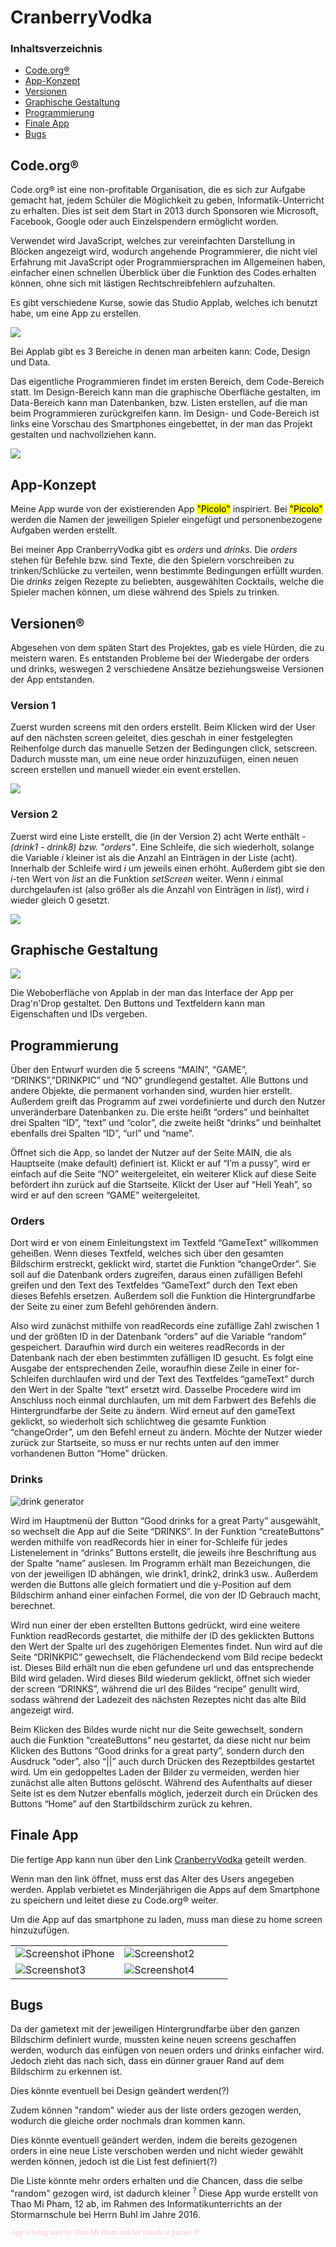 

<h1>
<a id="Übe">CranberryVodka</a>
</h1>

<h3>Inhaltsverzeichnis</h3>
<ul>
<li><a href="#Cod">Code.org®</a></li>
<li><a href="#App">App-Konzept</a></li>
<li><a href="#Ver">Versionen</a></li>
<li><a href="#Gra">Graphische Gestaltung</a></li>
<li><a href="#Pro">Programmierung</a></li>
<li><a href="#Fin">Finale App</a></li>
<li><a href="#Bug">Bugs</a></li>
</ul>


<h2>
<a id="Cod">Code.org®</a>
</h2>



<p>Code.org® ist eine non-profitable Organisation, die es sich zur Aufgabe gemacht hat, jedem Schüler die Möglichkeit zu geben, Informatik-Unterricht zu erhalten. Dies ist seit dem Start in 2013 durch Sponsoren wie Microsoft, Facebook, Google oder auch Einzelspendern ermöglicht worden.</p>


<p>Verwendet wird JavaScript, welches zur vereinfachten Darstellung in Blöcken angezeigt wird, wodurch angehende Programmierer, die nicht viel Erfahrung mit JavaScript oder Programmiersprachen im Allgemeinen haben, einfacher einen schnellen Überblick über die Funktion des Codes erhalten können, ohne sich mit lästigen Rechtschreibfehlern aufzuhalten.</p>

<p>Es gibt verschiedene Kurse, sowie das Studio Applab, welches ich benutzt habe, um eine App zu erstellen.</p>

<img src="pictures/3 options applab.png">

<p>Bei Applab gibt es 3 Bereiche in denen man arbeiten kann: Code, Design und Data.</p>

<p>Das eigentliche Programmieren findet im ersten Bereich, dem Code-Bereich statt. Im Design-Bereich kann man die graphische Oberfläche gestalten, im Data-Bereich kann man Datenbanken, bzw. Listen erstellen, auf die man beim Programmieren zurückgreifen kann. Im Design- und Code-Bereich ist links eine Vorschau des Smartphones eingebettet, in der man das Projekt gestalten und nachvollziehen kann.</p>

<a href="pictures/1.png" target="_blank">
<img src="pictures/1.png">
</a>

<h2>
<a id="App">App-Konzept</a>
</h2>


<p>Meine App wurde von der existierenden App <mark>"Picolo"</mark> inspiriert. Bei <mark>"Picolo"</mark> werden die Namen der jeweiligen Spieler eingefügt und personenbezogene Aufgaben werden erstellt.</p>

<p>Bei meiner App CranberryVodka gibt es <i>orders</i> und <i>drinks</i>. Die <i>orders</i> stehen für Befehle bzw. sind Texte, die den Spielern vorschreiben zu trinken/Schlücke zu verteilen, wenn bestimmte Bedingungen erfüllt wurden. Die <i>drinks</i> zeigen Rezepte zu beliebten, ausgewählten Cocktails, welche die Spieler machen können, um diese während des Spiels zu trinken.</p>


<h2>
<a id="Ver">Versionen®</a>
</h2>


<p>Abgesehen von dem späten Start des Projektes, gab es viele Hürden, die zu meistern waren. Es entstanden Probleme bei der Wiedergabe der orders und drinks, weswegen 2 verschiedene Ansätze beziehungsweise Versionen der App entstanden.</p>

<h3>
Version 1
</h3>


<p>Zuerst wurden screens mit den orders erstellt. Beim Klicken wird der User auf den nächsten screen geleitet, dies geschah in einer festgelegten Reihenfolge durch das manuelle Setzen der Bedingungen click, setscreen. Dadurch musste man, um eine neue order hinzuzufügen, einen neuen screen erstellen und manuell wieder ein event erstellen.</p>

<img src="pictures/2.png">

<h3>
Version 2
</h3>

<p>Zuerst wird eine Liste erstellt, die (in der Version 2) acht Werte enthält - <i>(drink1 - drink8) bzw. "orders"</i>. Eine Schleife, die sich wiederholt, solange die Variable <i>i</i> kleiner ist als die Anzahl an Einträgen in der Liste (acht). Innerhalb der Schleife wird <i>i</i> um jeweils einen erhöht. Außerdem gibt sie den <i>i</i>-ten Wert von <i>list</i> an die Funktion <i>setScreen</i> weiter. Wenn <i>i</i> einmal durchgelaufen ist (also größer als die Anzahl von Einträgen in <i>list</i>), wird <i>i</i> wieder gleich 0 gesetzt. </p>

<img src="pictures/3.png">
 
 
<h2>
<a id="Gra">Graphische Gestaltung</a>
</h2>
 
 <img src="pictures/design applab.png">
 
 <p>Die Weboberfläche von Applab in der man das Interface der App per Drag'n'Drop gestaltet. Den Buttons und Textfeldern kann man Eigenschaften und IDs vergeben.</p>
 
<h2>
<a id="Pro">Programmierung</a>
</h2>


<p>Über den Entwurf wurden die 5 screens “MAIN”, “GAME”, “DRINKS”,”DRINKPIC” und “NO” grundlegend gestaltet. Alle Buttons und andere Objekte, die permanent vorhanden sind, wurden hier erstellt. Außerdem greift das Programm auf zwei vordefinierte und durch den Nutzer unveränderbare Datenbanken zu. Die erste heißt “orders” und beinhaltet drei Spalten “ID”, “text” und “color”, die zweite heißt “drinks” und beinhaltet ebenfalls drei Spalten “ID”, “url” und “name”.</p>

<p>Öffnet sich die App, so landet der Nutzer auf der Seite MAIN, die als Hauptseite (make default) definiert ist. Klickt er auf “I’m a pussy”, wird er einfach auf die Seite “NO” weitergeleitet, ein weiterer Klick auf diese Seite befördert ihn zurück auf die Startseite. Klickt der User auf “Hell Yeah”, so wird er auf den screen “GAME” weitergeleitet.</p>

<h3>
Orders
</h3>

<p>Dort wird er von einem Einleitungstext im Textfeld “GameText” willkommen geheißen. Wenn dieses Textfeld, welches sich über den gesamten Bildschirm erstreckt, geklickt wird, startet die Funktion “changeOrder”. Sie soll auf die Datenbank orders zugreifen, daraus einen zufälligen Befehl greifen und den Text des Textfeldes “GameText” durch den Text eben dieses Befehls ersetzen. Außerdem soll die Funktion die Hintergrundfarbe der Seite zu einer zum Befehl gehörenden ändern.</p>

<p>Also wird zunächst mithilfe von readRecords eine zufällige Zahl zwischen 1 und der größten ID in der Datenbank “orders” auf die Variable “random” gespeichert. Daraufhin wird durch ein weiteres readRecords in der Datenbank nach der eben bestimmten zufälligen ID gesucht. Es folgt eine Ausgabe der entsprechenden Zeile, woraufhin diese Zeile in einer for-Schleifen durchlaufen wird und der Text des Textfeldes “gameText” durch den Wert in der Spalte “text” ersetzt wird. Dasselbe Procedere wird im Anschluss noch einmal durchlaufen, um mit dem Farbwert des Befehls die Hintergrundfarbe der Seite zu ändern. Wird erneut auf den gameText geklickt, so wiederholt sich schlichtweg die gesamte Funktion “changeOrder”, um den Befehl erneut zu ändern. Möchte der Nutzer wieder zurück zur Startseite, so muss er nur rechts unten auf den immer vorhandenen Button “Home” drücken.</p>

<h3>
Drinks
</h3>

<img src="pictures/drink generator.png" alt="drink generator">

<p>Wird im Hauptmenü der Button “Good drinks for a great Party” ausgewählt, so wechselt die App auf die Seite “DRINKS”. In der Funktion “createButtons” werden mithilfe von readRecords hier in einer for-Schleife für jedes Listenelement in “drinks” Buttons erstellt, die jeweils ihre Beschriftung aus der Spalte “name” auslesen. Im Programm erhält man Bezeichungen, die von der jeweiligen ID abhängen, wie drink1, drink2, drink3 usw.. Außerdem werden die Buttons alle gleich formatiert und die y-Position auf dem Bildschirm anhand einer einfachen Formel, die von der ID Gebrauch macht, berechnet.</p>

<p>Wird nun einer der eben erstellten Buttons gedrückt, wird eine weitere Funktion readRecords gestartet, die mithilfe der ID des geklickten Buttons den Wert der Spalte url des zugehörigen Elementes findet. Nun wird auf die Seite “DRINKPIC” gewechselt, die Flächendeckend vom Bild recipe bedeckt ist. Dieses Bild erhält nun die eben gefundene url und das entsprechende Bild wird geladen. Wird dieses Bild wiederum geklickt, öffnet sich wieder der screen “DRINKS”, während die url des Bildes “recipe” genullt wird, sodass während der Ladezeit des nächsten Rezeptes nicht das alte Bild angezeigt wird.</p>

<p>Beim Klicken des Bildes wurde nicht nur die Seite gewechselt, sondern auch die Funktion “createButtons” neu gestartet, da diese nicht nur beim Klicken des Buttons “Good drinks for a great party”, sondern durch den Ausdruck “oder”, also “||” auch durch Drücken des Rezeptbildes gestartet wird. Um ein gedoppeltes Laden der Bilder zu vermeiden, werden hier zunächst alle alten Buttons gelöscht. Während des Aufenthalts auf dieser Seite ist es dem Nutzer ebenfalls möglich, jederzeit durch ein Drücken des Buttons “Home” auf den Startbildschirm zurück zu kehren.</p>

<h2>
<a id="Fin">Finale App</a>
</h2>


<p>Die fertige App kann nun über den Link <a href="https://studio.code.org/projects/applab/fE2MZErtLIvPFBxEBf-o7Q" target="_blank">CranberryVodka</a>  geteilt werden.</p>

<p>Wenn man den link öffnet, muss erst das Alter des Users angegeben werden. Applab verbietet es Minderjährigen die Apps auf dem Smartphone zu speichern und leitet diese zu Code.org® weiter.</p>

<p>Um die App auf das smartphone zu laden, muss man diese zu home screen hinzuzufügen.</p>
  
<table>
 <tr>
  <td width="50%">

  
 <img src="pictures/iphonescreenshotapplab.PNG" alt="Screenshot iPhone">
 
 </td>
 <td width="50%">
 
 <img src="pictures/screenshot2.png" alt="Screenshot2">
 
 </td>
 </tr>
 
 <tr>
 <td>
 
 <img src="pictures/screenshot3.png" alt="Screenshot3">
 
 </td>
 <td>
 
 <img src="pictures/screenshot4.png" alt="Screenshot4">
 
 </td>
 </tr>
 </table>
 
<h2>
<a id="Bug">Bugs</a>
</h2>

<p>Da der gametext mit der jeweiligen Hintergrundfarbe über den ganzen Bildschirm definiert wurde, mussten keine neuen screens geschaffen werden, wodurch das einfügen von neuen orders und drinks einfacher wird. Jedoch zieht das nach sich, dass ein dünner grauer Rand auf dem Bildschirm zu erkennen ist.</p>

<p>Dies könnte eventuell bei Design geändert werden(?)</p>
<p>Zudem können "random" wieder aus der liste orders gezogen werden, wodurch die gleiche order nochmals dran kommen kann.</p>

<p>Dies könnte eventuell geändert werden, indem die bereits gezogenen orders in eine neue Liste verschoben werden und nicht wieder gewählt werden können, jedoch ist die List fest definiert(?)</p>

<p>Die Liste könnte mehr orders erhalten und die Chancen, dass die selbe "random" gezogen wird, ist dadurch kleiner <sup>?</sup>
Diese App wurde erstellt von Thao Mi Pham, 12 ab, im Rahmen des Informatikunterrichts an der Stormarnschule bei Herrn Buhl im Jahre 2016.</p>

<p style="color: pink; font-family: comic-sans;"><sub>App is being used by Thao Mi Pham and her friends at parties :P</sub></p>

